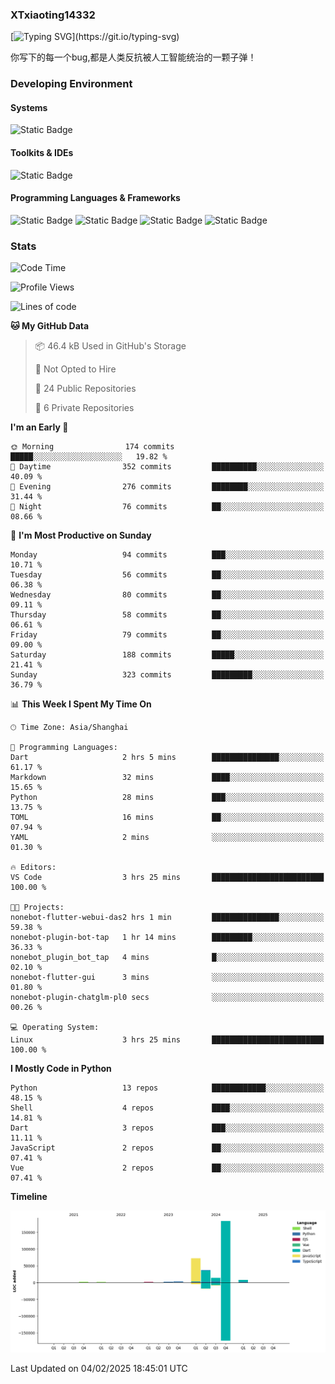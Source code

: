 ### XTxiaoting14332

[![Typing SVG](https://readme-typing-svg.herokuapp.com?font=JetBrians+Mono&pause=1000&random=false&width=435&lines=Hello+World!)](https://git.io/typing-svg)

你写下的每一个bug,都是人类反抗被人工智能统治的一颗子弹！

### Developing Environment

#### Systems

![Static Badge](https://img.shields.io/badge/Ubuntu-%20?style=flat-square&logo=ubuntu&logoColor=white&color=E34F26)

#### Toolkits & IDEs

![Static Badge](https://img.shields.io/badge/Visual%20Studio%20Code-%20?style=flat-square&logo=visualstudiocode&logoColor=white&color=blue)

#### Programming Languages & Frameworks

![Static Badge](https://img.shields.io/badge/Dart-%20?style=flat-square&logo=dart&logoColor=white&color=0175C2)
![Static Badge](https://img.shields.io/badge/Flutter-%20?style=flat-square&logo=flutter&logoColor=white&color=02569B)
![Static Badge](https://img.shields.io/badge/Python-%20?style=flat-square&logo=python&logoColor=white&color=E7A781)
![Static Badge](https://img.shields.io/badge/Bash%20Shell-%20?style=flat-square&logo=shell&logoColor=white&color=49D868)

### Stats

<!--START_SECTION:waka-->
![Code Time](http://img.shields.io/badge/Code%20Time-277%20hrs%208%20mins-blue)

![Profile Views](http://img.shields.io/badge/Profile%20Views-0-blue)

![Lines of code](https://img.shields.io/badge/From%20Hello%20World%20I%27ve%20Written-325.2%20thousand%20lines%20of%20code-blue)

**🐱 My GitHub Data** 

> 📦 46.4 kB Used in GitHub's Storage 
 > 
> 🚫 Not Opted to Hire
 > 
> 📜 24 Public Repositories 
 > 
> 🔑 6 Private Repositories 
 > 
**I'm an Early 🐤** 

```text
🌞 Morning                174 commits         █████░░░░░░░░░░░░░░░░░░░░   19.82 % 
🌆 Daytime                352 commits         ██████████░░░░░░░░░░░░░░░   40.09 % 
🌃 Evening                276 commits         ████████░░░░░░░░░░░░░░░░░   31.44 % 
🌙 Night                  76 commits          ██░░░░░░░░░░░░░░░░░░░░░░░   08.66 % 
```
📅 **I'm Most Productive on Sunday** 

```text
Monday                   94 commits          ███░░░░░░░░░░░░░░░░░░░░░░   10.71 % 
Tuesday                  56 commits          ██░░░░░░░░░░░░░░░░░░░░░░░   06.38 % 
Wednesday                80 commits          ██░░░░░░░░░░░░░░░░░░░░░░░   09.11 % 
Thursday                 58 commits          ██░░░░░░░░░░░░░░░░░░░░░░░   06.61 % 
Friday                   79 commits          ██░░░░░░░░░░░░░░░░░░░░░░░   09.00 % 
Saturday                 188 commits         █████░░░░░░░░░░░░░░░░░░░░   21.41 % 
Sunday                   323 commits         █████████░░░░░░░░░░░░░░░░   36.79 % 
```


📊 **This Week I Spent My Time On** 

```text
🕑︎ Time Zone: Asia/Shanghai

💬 Programming Languages: 
Dart                     2 hrs 5 mins        ███████████████░░░░░░░░░░   61.17 % 
Markdown                 32 mins             ████░░░░░░░░░░░░░░░░░░░░░   15.65 % 
Python                   28 mins             ███░░░░░░░░░░░░░░░░░░░░░░   13.75 % 
TOML                     16 mins             ██░░░░░░░░░░░░░░░░░░░░░░░   07.94 % 
YAML                     2 mins              ░░░░░░░░░░░░░░░░░░░░░░░░░   01.30 % 

🔥 Editors: 
VS Code                  3 hrs 25 mins       █████████████████████████   100.00 % 

🐱‍💻 Projects: 
nonebot-flutter-webui-das2 hrs 1 min         ███████████████░░░░░░░░░░   59.38 % 
nonebot-plugin-bot-tap   1 hr 14 mins        █████████░░░░░░░░░░░░░░░░   36.33 % 
nonebot_plugin_bot_tap   4 mins              █░░░░░░░░░░░░░░░░░░░░░░░░   02.10 % 
nonebot-flutter-gui      3 mins              ░░░░░░░░░░░░░░░░░░░░░░░░░   01.80 % 
nonebot-plugin-chatglm-pl0 secs              ░░░░░░░░░░░░░░░░░░░░░░░░░   00.26 % 

💻 Operating System: 
Linux                    3 hrs 25 mins       █████████████████████████   100.00 % 
```

**I Mostly Code in Python** 

```text
Python                   13 repos            ████████████░░░░░░░░░░░░░   48.15 % 
Shell                    4 repos             ████░░░░░░░░░░░░░░░░░░░░░   14.81 % 
Dart                     3 repos             ███░░░░░░░░░░░░░░░░░░░░░░   11.11 % 
JavaScript               2 repos             ██░░░░░░░░░░░░░░░░░░░░░░░   07.41 % 
Vue                      2 repos             ██░░░░░░░░░░░░░░░░░░░░░░░   07.41 % 
```



**Timeline**

![Lines of Code chart](https://raw.githubusercontent.com/XTxiaoting14332/XTxiaoting14332/main/assets/bar_graph.png)


 Last Updated on 04/02/2025 18:45:01 UTC
<!--END_SECTION:waka-->